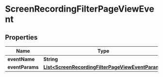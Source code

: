 

# ScreenRecordingFilterPageViewEvent


## Properties

| Name | Type | Description | Notes |
|------------ | ------------- | ------------- | -------------|
|**eventName** | **String** |  |  [optional] |
|**eventParams** | [**List&lt;ScreenRecordingFilterPageViewEventParam&gt;**](ScreenRecordingFilterPageViewEventParam.md) |  |  [optional] |



